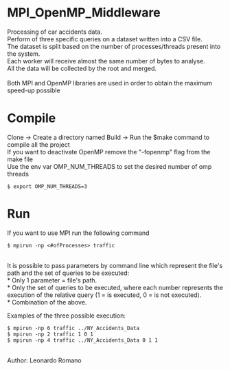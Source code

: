 # MPI_OpenMP_Middleware
Processing of car accidents data. <br/>
Perform of three specific queries on a dataset written into a CSV file. <br/>
The dataset is split based on the number of processes/threads present into the system.<br/> 
Each worker will receive almost the same number of bytes to analyse.<br/> 
All the data will be collected by the root and merged.<br/>
<br/>
Both MPI and OpenMP libraries are used in order to obtain the maximum speed-up possible

# Compile

Clone -> Create a directory named Build -> Run the $make command to compile all the project<br/>
If you want to deactivate OpenMP remove the "-fopenmp" flag from the make file<br/>
Use the env var OMP_NUM_THREADS to set the desired number of omp threads<br/>
```
$ export OMP_NUM_THREADS=3
```

# Run

If you want to use MPI run the following command<br/>
```
$ mpirun -np <#ofProcesses> traffic
```
<br/>
It is possible to pass parameters by command line which represent the file's path and the set of queries to be executed: <br/>
*  Only 1 parameter = file's path.<br/>
*  Only the set of queries to be executed, where each number represents the execution of the relative query (1 = is executed, 0 = is not executed).<br/>
*  Combination of the above.<br/>

Examples of the three possible execution:<br/>

```
$ mpirun -np 6 traffic ../NY_Accidents_Data
$ mpirun -np 2 traffic 1 0 1
$ mpirun -np 4 traffic ../NY_Accidents_Data 0 1 1
```

<br/>
Author: Leonardo Romano<br/>

